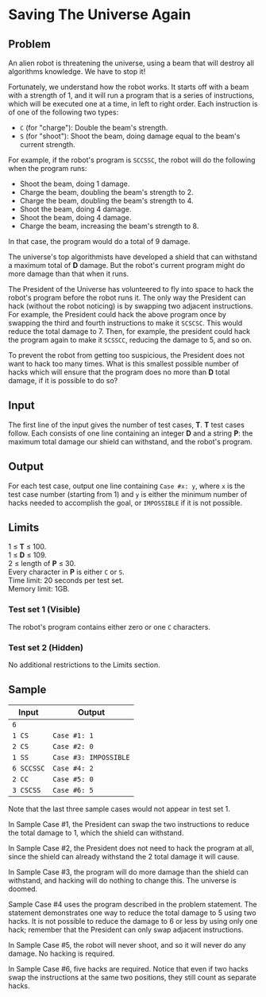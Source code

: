 # Saving The Universe Again
## Problem
An alien robot is threatening the universe, using a beam that will destroy all algorithms knowledge. We have to stop it!

Fortunately, we understand how the robot works. It starts off with a beam with a strength of 1, and it will run a program that is a series of instructions, which will be executed one at a time, in left to right order. Each instruction is of one of the following two types:

* `C` (for "charge"): Double the beam's strength.
* `S` (for "shoot"): Shoot the beam, doing damage equal to the beam's current strength.

For example, if the robot's program is `SCCSSC`, the robot will do the following when the program runs:

* Shoot the beam, doing 1 damage.
* Charge the beam, doubling the beam's strength to 2.
* Charge the beam, doubling the beam's strength to 4.
* Shoot the beam, doing 4 damage.
* Shoot the beam, doing 4 damage.
* Charge the beam, increasing the beam's strength to 8.

In that case, the program would do a total of 9 damage.

The universe's top algorithmists have developed a shield that can withstand a maximum total of **D** damage. But the robot's current program might do more damage than that when it runs.

The President of the Universe has volunteered to fly into space to hack the robot's program before the robot runs it. The only way the President can hack (without the robot noticing) is by swapping two adjacent instructions. For example, the President could hack the above program once by swapping the third and fourth instructions to make it `SCSCSC`. This would reduce the total damage to 7. Then, for example, the president could hack the program again to make it `SCSSCC`, reducing the damage to 5, and so on.

To prevent the robot from getting too suspicious, the President does not want to hack too many times. What is this smallest possible number of hacks which will ensure that the program does no more than **D** total damage, if it is possible to do so?

## Input
The first line of the input gives the number of test cases, **T**. **T** test cases follow. Each consists of one line containing an integer **D** and a string **P**: the maximum total damage our shield can withstand, and the robot's program.

## Output
For each test case, output one line containing `Case #x: y`, where `x` is the test case number (starting from 1) and `y` is either the minimum number of hacks needed to accomplish the goal, or `IMPOSSIBLE` if it is not possible.

## Limits
1 ≤ **T** ≤ 100.  
1 ≤ **D** ≤ 109.  
2 ≤ length of **P** ≤ 30.  
Every character in **P** is either `C` or `S`.  
Time limit: 20 seconds per test set.  
Memory limit: 1GB.

### Test set 1 (Visible)
The robot's program contains either zero or one `C` characters.

### Test set 2 (Hidden)
No additional restrictions to the Limits section.

## Sample

Input | Output
------|-------
`6` | 
`1 CS` | `Case #1: 1`
`2 CS` | `Case #2: 0`
`1 SS` | `Case #3: IMPOSSIBLE`
`6 SCCSSC` | `Case #4: 2`
`2 CC` | `Case #5: 0`
`3 CSCSS` | `Case #6: 5`

Note that the last three sample cases would not appear in test set 1.

In Sample Case #1, the President can swap the two instructions to reduce the total damage to 1, which the shield can withstand.

In Sample Case #2, the President does not need to hack the program at all, since the shield can already withstand the 2 total damage it will cause.

In Sample Case #3, the program will do more damage than the shield can withstand, and hacking will do nothing to change this. The universe is doomed.

Sample Case #4 uses the program described in the problem statement. The statement demonstrates one way to reduce the total damage to 5 using two hacks. It is not possible to reduce the damage to 6 or less by using only one hack; remember that the President can only swap adjacent instructions.

In Sample Case #5, the robot will never shoot, and so it will never do any damage. No hacking is required.

In Sample Case #6, five hacks are required. Notice that even if two hacks swap the instructions at the same two positions, they still count as separate hacks.